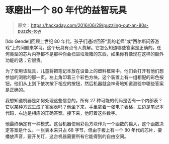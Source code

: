 # 琢磨出一个 80 年代的益智玩具

> 原文：<https://hackaday.com/2016/06/29/puzzling-out-an-80s-puzzle-toy/>

[Ido Gendel]回顾上世纪 80 年代，孩子们通过回答“我的老师”或“西尔斯问答游戏”上的问题来学习。这个玩具有点令人费解。它怎么知道哪些答案是正确的。任何类型的芯片内存都不是那种你会扫进垃圾箱的东西，如果你有像现在这样的额外功能的话；它很贵。

为了使用该玩具，儿童将把笔记本放在设备上的塑料框架中。他们会打开有他们想参加的测验的那一页。左上角印着三个彩色方块。这个装置上有一组相配的彩色按钮。他们从上到下依次按下相应的按钮，然后机器就会神奇地知道测验中哪些答案是正确的。

我想知道机器是如何处理这些信息的。所有 27 种可能的代码是否有一个内部表？它以某种方式生成了答案表吗？他坐下来，手里拿着一张电子表格，左边是笔记本代码，右边是相应的正确答案。接下来，他盯着这些数字。

他最终确定有一种模式。这台机器使用彩色方块作为一个函数的输入，这个函数决定答案是什么。一张表本来只占 68 字节，但由于板上有一个 80 年代的芯片，要播放声音，要开关灯，这台机器需要所有它能得到的自由空间。